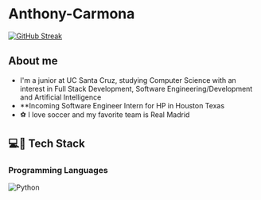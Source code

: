 # Anthony-Carmona

[![GitHub Streak](https://streak-stats.demolab.com/?user=AnthonyC247)](https://git.io/streak-stats)

## About me
-  I'm a junior at UC Santa Cruz, studying Computer Science with an interest in Full Stack Development, Software Engineering/Development and Artificial Intelligence
-  **Incoming Software Engineer Intern for HP in Houston Texas
-  ⚽️ I love soccer and my favorite team is Real Madrid

## 💻🔨 Tech Stack

### Programming Languages
![Python](https://img.shields.io/badge/Python-3670A0?style=for-the-badge&logo=python&logoColor=ffdd54)
